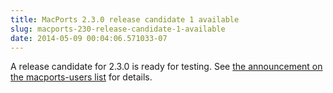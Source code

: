 ```yaml
---
title: MacPorts 2.3.0 release candidate 1 available
slug: macports-230-release-candidate-1-available
date: 2014-05-09 00:04:06.571033-07
---
```


A release candidate for 2.3.0 is ready for testing. See [the announcement on the macports-users list](https://lists.macosforge.org/pipermail/macports-users/2014-May/035383.html) for details.
